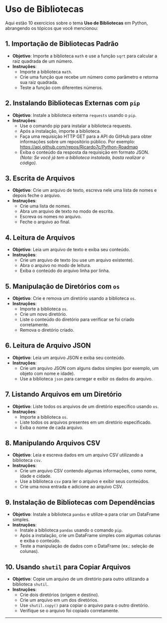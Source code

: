 # Uso de Bibliotecas

Aqui estão 10 exercícios sobre o tema **Uso de Bibliotecas** em Python, abrangendo os tópicos que você mencionou:

## 1. Importação de Bibliotecas Padrão

- **Objetivo**: Importe a biblioteca `math` e use a função `sqrt` para calcular a raiz quadrada de um número.
- **Instruções**:
  - Importe a biblioteca `math`.
  - Crie uma função que recebe um número como parâmetro e retorna sua raiz quadrada.
  - Teste a função com diferentes números.

## 2. Instalando Bibliotecas Externas com `pip`

- **Objetivo**: Instale a biblioteca externa `requests` usando o `pip`.
- **Instruções**:
  - Use o comando pip para instalar a biblioteca requests.
  - Após a instalação, importe a biblioteca.
  - Faça uma requisição HTTP GET para a API do GitHub para obter informações sobre um repositório público. Por exemplo: https://api.github.com/repos/Ricardo7c/Python-Roadmap
  - Exiba o conteúdo da resposta da requisição em formato JSON.
    *(Nota: Se você já tem a biblioteca instalada, basta realizar o código).*

## 3. Escrita de Arquivos

- **Objetivo**: Crie um arquivo de texto, escreva nele uma lista de nomes e depois feche o arquivo.
- **Instruções**:
  - Crie uma lista de nomes.
  - Abra um arquivo de texto no modo de escrita.
  - Escreva os nomes no arquivo.
  - Feche o arquivo ao final.

## 4. Leitura de Arquivos

- **Objetivo**: Leia um arquivo de texto e exiba seu conteúdo.
- **Instruções**:
  - Crie um arquivo de texto (ou use um arquivo existente).
  - Abra o arquivo no modo de leitura.
  - Exiba o conteúdo do arquivo linha por linha.

## 5. Manipulação de Diretórios com `os`

- **Objetivo**: Crie e remova um diretório usando a biblioteca `os`.
- **Instruções**:
  - Importe a biblioteca `os`.
  - Crie um novo diretório.
  - Liste o conteúdo do diretório para verificar se foi criado corretamente.
  - Remova o diretório criado.

## 6. Leitura de Arquivo JSON

- **Objetivo**: Leia um arquivo JSON e exiba seu conteúdo.
- **Instruções**:
  - Crie um arquivo JSON com alguns dados simples (por exemplo, um objeto com nome e idade).
  - Use a biblioteca `json` para carregar e exibir os dados do arquivo.

## 7. Listando Arquivos em um Diretório

- **Objetivo**: Liste todos os arquivos de um diretório específico usando `os`.
- **Instruções**:
  - Importe a biblioteca `os`.
  - Liste todos os arquivos presentes em um diretório especificado.
  - Exiba o nome de cada arquivo.

## 8. Manipulando Arquivos CSV

- **Objetivo**: Leia e escreva dados em um arquivo CSV utilizando a biblioteca `csv`.
- **Instruções**:
  - Crie um arquivo CSV contendo algumas informações, como nome, idade e cidade.
  - Use a biblioteca `csv` para ler o arquivo e exibir seus conteúdos.
  - Crie uma nova entrada e adicione ao arquivo CSV.

## 9. Instalação de Bibliotecas com Dependências

- **Objetivo**: Instale a biblioteca `pandas` e utilize-a para criar um DataFrame simples.
- **Instruções**:
  - Instale a biblioteca `pandas` usando o comando `pip`.
  - Após a instalação, crie um DataFrame simples com algumas colunas e exiba o conteúdo.
  - Teste a manipulação de dados com o DataFrame (ex.: seleção de colunas).

## 10. Usando `shutil` para Copiar Arquivos

- **Objetivo**: Copie um arquivo de um diretório para outro utilizando a biblioteca `shutil`.
- **Instruções**:
  - Crie dois diretórios (origem e destino).
  - Crie um arquivo em um dos diretórios.
  - Use `shutil.copy()` para copiar o arquivo para o outro diretório.
  - Verifique se o arquivo foi copiado corretamente.

---
